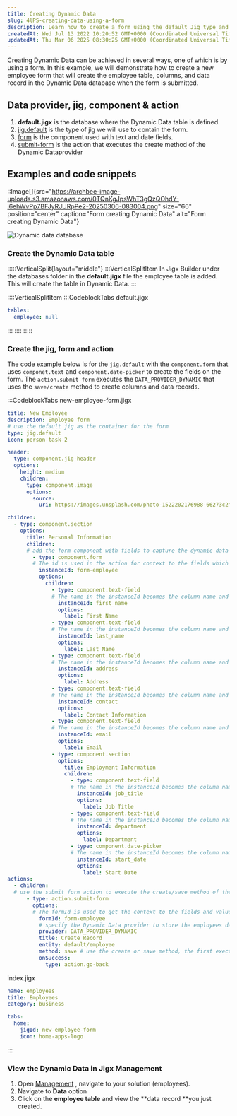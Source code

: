 ```yaml
---
title: Creating Dynamic Data
slug: 4lPS-creating-data-using-a-form
description: Learn how to create a form using the default Jig type and save employee data with this comprehensive document. Follow the step-by-step instructions to define form fields, configure the Jig, and add YAML code. Discover how to create an action for data savi
createdAt: Wed Jul 13 2022 10:20:52 GMT+0000 (Coordinated Universal Time)
updatedAt: Thu Mar 06 2025 08:30:25 GMT+0000 (Coordinated Universal Time)
---
```


Creating  Dynamic Data can be achieved in several ways, one of which is by using a form. In this example, we will demonstrate how to create a new employee form that will create the employee table, columns, and data record in the Dynamic Data database when the form is submitted.

## Data provider, jig, component & action

1. **default.jigx** is the database where the Dynamic Data table is defined.
2. [jig.default](<./../../Jig Types/jig_default.md>) is the type of jig we will use to contain the form.
3. [form](./../../Components/form.md) is the component used with text and date fields.
4. [submit-form](./../../Actions/submit-form.md) is the action that executes the create method of the Dynamic Dataprovider

## Examples and code snippets

::Image[]{src="https://archbee-image-uploads.s3.amazonaws.com/0TQnKgJpsWhT3gQzQOhdY-i6ehWvPp7BFJyRJURpPe2-20250306-083004.png" size="66" position="center" caption="Form creating Dynamic Data" alt="Form creating Dynamic Data"}

![Dynamic data database ](https://archbee-image-uploads.s3.amazonaws.com/x7vdIDH6-ScTprfmi2XXX/BBlDwFNCg9r4DSlmAFOO8_dd-employee-mngt.png "Dynamic data database ")

### Create the Dynamic Data table

:::::VerticalSplit{layout="middle"}
:::VerticalSplitItem
In Jigx Builder under the databases folder in the **default.jigx** file the employee table is added. This will create the table in Dynamic Data.
:::

::::VerticalSplitItem
:::CodeblockTabs
default.jigx

```yaml
tables:
  employee: null
```
:::
::::
:::::

### Create the jig, form and action

The code example below is for the `jig.default` with the `component.form` that uses `componet.text` and `component.date-picker` to create the fields on the form. The `action.submit-form` executes the `DATA_PROVIDER_DYNAMIC` that uses the `save/create` method to create columns and data records.

:::CodeblockTabs
new-employee-form.jigx

```yaml
title: New Employee
description: Employee form
# use the default jig as the container for the form
type: jig.default
icon: person-task-2

header:
  type: component.jig-header
  options:
    height: medium
    children:
      type: component.image
      options:
        source:
          uri: https://images.unsplash.com/photo-1522202176988-66273c2fd55f?q=80&w=1471&auto=format&fit=crop&ixlib=rb-4.0.3&ixid=M3wxMjA3fDB8MHxwaG90by1wYWdlfHx8fGVufDB8fHx8fA%3D%3D

children:
  - type: component.section
    options:
      title: Personal Information
      children:
      # add the form component with fields to capture the dynamic data record
        - type: component.form
        # The id is used in the action for context to the fields which crete the columns and data 
          instanceId: form-employee
          options:
            children:
              - type: component.text-field
              # The name in the instanceId becomes the column name and the value entered in the field becomes the column data value   
                instanceId: first_name
                options:
                  label: First Name
              - type: component.text-field
              # The name in the instanceId becomes the column name and the value entered in the field becomes the column data value  
                instanceId: last_name
                options:
                  label: Last Name
              - type: component.text-field
              # The name in the instanceId becomes the column name and the value entered in the field becomes the column data value  
                instanceId: address
                options:
                  label: Address   
              - type: component.text-field
              # The name in the instanceId becomes the column name and the value entered in the field becomes the column data value  
                instanceId: contact
                options:
                  label: Contact Information
              - type: component.text-field
              # The name in the instanceId becomes the column name and the value entered in the field becomes the column data value  
                instanceId: email
                options:
                  label: Email
              - type: component.section
                options:
                  title: Employment Information
                  children:
                    - type: component.text-field
                    # The name in the instanceId becomes the column name and the value entered in the field becomes the column data value  
                      instanceId: job_title
                      options:
                        label: Job Title 
                    - type: component.text-field
                    # The name in the instanceId becomes the column name and the value entered in the field becomes the column data value  
                      instanceId: department
                      options:
                        label: Department  
                    - type: component.date-picker
                    # The name in the instanceId becomes the column name and the value entered in the field becomes the column data value  
                      instanceId: start_date
                      options:
                        label: Start Date
actions:
  - children:
  # use the submit form action to execute the create/save method of the Dynamic Data provider. 
      - type: action.submit-form
        options:
        # The formId is used to get the context to the fields and values that specify the columns and data
          formId: form-employee
          # specify the Dynamic Data provider to store the employees data record
          provider: DATA_PROVIDER_DYNAMIC
          title: Create Record
          entity: default/employee
          method: save # use the create or save method, the first exection will create columns and records, the second will create data records as the columns already exist. 
          onSuccess: 
            type: action.go-back
```

index.jigx

```yaml
name: employees
title: Employees
category: business

tabs:
  home:
    jigId: new-employee-form
    icon: home-apps-logo
```
:::

### View the Dynamic Data in Jigx Management

1. Open [Management]() , navigate to your solution (employees).
2. Navigate to **Data** option
3. Click on the **employee table** and view the **data record **you just created.

